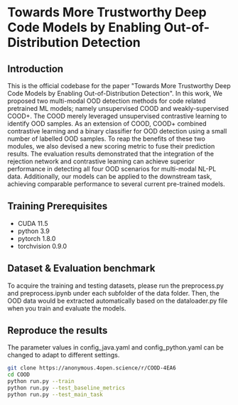 # Towards More Trustworthy Deep Code Models by Enabling Out-of-Distribution Detection

## Introduction
This is the official codebase for the paper "Towards More Trustworthy Deep Code Models by Enabling Out-of-Distribution Detection". In this work, We proposed two multi-modal OOD detection methods for code related pretrained ML models; namely unsupervised COOD and weakly-supervised COOD+. The COOD merely leveraged unsupervised contrastive learning to identify OOD samples. As an extension of COOD, COOD+ combined contrastive learning and a binary classifier for OOD detection using a small number of labelled OOD samples. To reap the benefits of these two modules, we also devised a new scoring metric to fuse their prediction results. The evaluation results demonstrated that the integration of the rejection network and contrastive learning can achieve superior performance in detecting all four OOD scenarios for multi-modal NL-PL data. Additionally, our models can be applied to the downstream task, achieving comparable performance to several current pre-trained models.

## Training Prerequisites
- CUDA 11.5
- python 3.9
- pytorch 1.8.0
- torchvision 0.9.0

## Dataset & Evaluation benchmark

To acquire the training and testing datasets, please run the preprocess.py and preprocess.ipynb under each subfolder of the data folder. Then, the OOD data would be extracted automatically based on the dataloader.py file when you train and evaluate the models.

## Reproduce the results

The parameter values in config_java.yaml and config_python.yaml can be changed to adapt to different settings.

```bash
git clone https://anonymous.4open.science/r/COOD-4EA6
cd COOD
python run.py --train
python run.py --test_baseline_metrics
python run.py --test_main_task
```